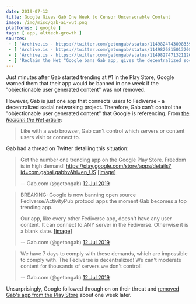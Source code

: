 ```yaml
---
date: 2019-07-12
title: Google Gives Gab One Week to Censor Uncensorable Content
image: /img/misc/gab-ai-wut.png
platforms: [ google ]
tags: [ app, alttech-growth ]
sources:
 - [ 'Archive.is - https://twitter.com/getongab/status/1149824743098339328', 'https://archive.is/zZcXf' ]
 - [ 'Archive.is - https://twitter.com/getongab/status/1149826815013208064', 'https://archive.is/MFtt2' ]
 - [ 'Archive.is - https://twitter.com/getongab/status/1149827471321120769', 'https://archive.is/OAcGQ' ]
 - [ 'Reclaim the Net "Google bans Gab app, gives the decentralized social network an impossible list of demands" by Tom Parker', 'https://reclaimthenet.org/google-play-bans-gab-app/' ]
---
```


Just minutes after Gab started trending at #1 in the Play Store, Google warned them that their app would be banned in one week if the "objectionable user generated content" was not removed.

However, Gab is just one app that connects users to Fediverse - a decentralized social networking project.
Therefore, Gab can't control the "objectionable user generated content" that Google is referencing.
From [the _Reclaim the Net_ article](https://reclaimthenet.org/google-play-bans-gab-app/):
> Like with a web browser, Gab can't control which servers or content users visit or connect to.

Gab had a thread on Twitter detailing this situation:

> Get the number one trending app on the Google Play Store. Freedom is in high demand! https://play.google.com/store/apps/details?id=com.gabai.gabby&hl=en_US
> [[image]](zZcXf.jpg)
>
> -- Gab.com (@getongab) [12 Jul 2019](https://archive.is/zZcXf)

> BREAKING: Google is now banning open source Fediverse/ActivityPub protocol apps the moment Gab becomes a top trending app. 
>
> Our app, like every other Fediverse app, doesn't have any user content. It can connect to ANY server in the Fediverse. Otherwise it is a blank slate.
> [[image]](MFtt2.jpg)
>
> -- Gab.com (@getongab) [12 Jul 2019](https://archive.is/MFtt2)

> We have 7 days to comply with these demands, which are impossible to comply with. The Fediverse is decentralized! We can't moderate content for thousands of servers we don't control!
>
> -- Gab.com (@getongab) [12 Jul 2019](https://archive.is/OAcGQ)

Unsurprisingly, Google followed through on on their threat and [removed Gab's app from the Play Store](/events/google-bans-gab-from-play-store-again/) about one week later.
